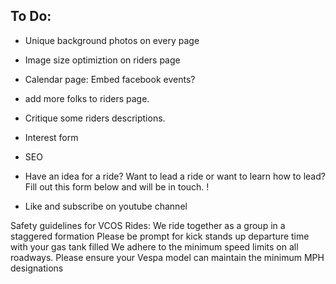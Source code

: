 ## To Do:
- Unique background photos on every page
- Image size optimiztion on riders page
- Calendar page: Embed facebook events?
- add more folks to riders page.
- Critique some riders descriptions.
- Interest form
- SEO

- Have an idea for a ride? Want to lead a ride or want to learn how to lead? Fill out this form below and will be in touch. !  
- Like and subscribe on youtube channel

Safety guidelines for VCOS Rides:
We ride together as a group in a staggered formation
Please be prompt for kick stands up departure time with your gas tank filled 
We adhere to  the minimum speed limits on all roadways. Please ensure your Vespa model can maintain the minimum MPH designations